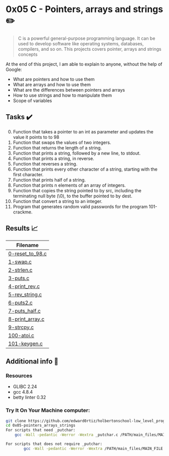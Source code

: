 # 0x05 C - Pointers, arrays and strings :pencil2:

> C is a powerful general-purpose programming language. It can be used to develop software like operating systems, databases, compilers, and so on. This projects covers pointer, arrays and strings concepts

  At the end of this project, I am able to explain to anyone, without the help of Google:

* What are pointers and how to use them
* What are arrays and how to use them
* What are the differences between pointers and arrays
* How to use strings and how to manipulate them
* Scope of variables
  
## Tasks :heavy_check_mark:

0. Function that takes a pointer to an int as parameter and updates the value it points to to 98
1. Function that swaps the values of two integers.
2. Function that returns the length of a string.
3. Function that prints a string, followed by a new line, to stdout.
4. Function that prints a string, in reverse.
5. Function that reverses a string.
6. Function that prints every other character of a string, starting with the first character.
7. Function that prints half of a string.
8. Function that prints n elements of an array of integers.
9. Function that copies the string pointed to by src, including the terminating null byte (\0), to the buffer pointed to by dest.
10. Function that convert a string to an integer.
11. Program that generates random valid passwords for the program 101-crackme.

## Results :chart_with_upwards_trend:

| Filename |
| ------ |
| [0-reset_to_98.c](https://github.com/edward0rtiz/holbertonschool-low_level_programming/blob/master/0x05-pointers_arrays_strings/0-reset_to_98.c)|
| [1-swap.c](https://github.com/edward0rtiz/holbertonschool-low_level_programming/blob/master/0x05-pointers_arrays_strings/1-swap.c)|
| [2-strlen.c](https://github.com/edward0rtiz/holbertonschool-low_level_programming/blob/master/0x05-pointers_arrays_strings/2-strlen.c)|
| [3-puts.c](https://github.com/edward0rtiz/holbertonschool-low_level_programming/blob/master/0x05-pointers_arrays_strings/3-puts.c)|
| [4-print_rev.c](https://github.com/edward0rtiz/holbertonschool-low_level_programming/blob/master/0x05-pointers_arrays_strings/4-print_rev.c)|
| [5-rev_string.c](https://github.com/edward0rtiz/holbertonschool-low_level_programming/blob/master/0x05-pointers_arrays_strings/5-rev_string.c)|
| [6-puts2.c](https://github.com/edward0rtiz/holbertonschool-low_level_programming/blob/master/0x05-pointers_arrays_strings/6-puts2.c)|
| [7-puts_half.c](https://github.com/edward0rtiz/holbertonschool-low_level_programming/blob/master/0x05-pointers_arrays_strings/7-puts_half.c)|
| [8-print_array.c](https://github.com/edward0rtiz/holbertonschool-low_level_programming/blob/master/0x05-pointers_arrays_strings/8-print_array.c)|
| [9-strcpy.c](https://github.com/edward0rtiz/holbertonschool-low_level_programming/blob/master/0x05-pointers_arrays_strings/9-strcpy.c)|
| [100-atoi.c](https://github.com/edward0rtiz/holbertonschool-low_level_programming/blob/master/0x05-pointers_arrays_strings/100-atoi.c)|
| [101-keygen.c](https://github.com/edward0rtiz/holbertonschool-low_level_programming/blob/master/0x05-pointers_arrays_strings/101-keygen.c)|

## Additional info :construction:
### Resources

- GLIBC 2.24
- gcc 4.8.4
- betty linter 0.32


### Try It On Your Machine computer:	
```bash
git clone https://github.com/edward0rtiz/holbertonschool-low_level_programming.git
cd 0x05-pointers_arrays_strings
For scripts that need _putchar:
    gcc -Wall -pedantic -Werror -Wextra _putchar.c /PATH/main_files/MAIN_FILE.c FILENAME.c -o NEW_FILENAME

For scripts that does not require _putchar:
        gcc -Wall -pedantic -Werror -Wextra /PATH/main_files/MAIN_FILE.c FILENAME.c -o NEW_FILENAME
```
